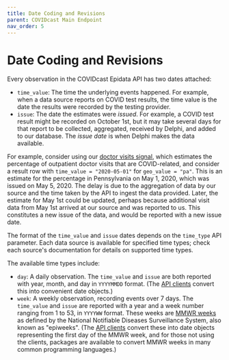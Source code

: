 ```yaml
---
title: Date Coding and Revisions
parent: COVIDcast Main Endpoint
nav_order: 5
---
```


# Date Coding and Revisions

Every observation in the COVIDcast Epidata API has two dates attached:

* `time_value`: The time the underlying events happened. For example, when a data
  source reports on COVID test results, the time value is the date the
  results were recorded by the testing provider.
* `issue`: The date the estimates were *issued*. For example, a COVID test
  result might be recorded on October 1st, but it may take several days for
  that report to be collected, aggregated, received by Delphi, and added to our
  database.  The *issue date* is when Delphi makes the data available.

For example, consider using our [doctor visits signal](covidcast-signals/doctor-visits.md),
which estimates the percentage of outpatient doctor visits that are
COVID-related, and consider a result row with `time_value = "2020-05-01"` for
`geo_value = "pa"`. This is an estimate for the percentage in Pennsylvania on
May 1, 2020, which was issued on May 5, 2020. The delay is due to the
aggregation of data by our source and the time taken by the API to ingest the
data provided. Later, the estimate for May 1st could be updated, perhaps because
additional visit data from May 1st arrived at our source and was reported to us.
This constitutes a new issue of the data, and would be reported with a new issue
date.

The format of the `time_value` and `issue` dates depends on the `time_type` API
parameter. Each data source is available for specified time types; check each
source's documentation for details on supported time types.

The available time types include:

* `day`: A daily observation. The `time_value` and `issue` are both reported
  with year, month, and day in `YYYYMMDD` format. (The [API clients](covidcast_clients.md)
  convert this into convenient date objects.)
* `week`: A weekly observation, recording events over 7 days. The `time_value`
  and `issue` are reported with a year and a week number ranging from 1 to 53,
  in `YYYYWW` format. These weeks are [MMWR
  weeks](https://wwwn.cdc.gov/nndss/document/MMWR_Week_overview.pdf) as defined
  by the National Notifiable Diseases Surveillance System, also known as
  "epiweeks". (The [API clients](covidcast_clients.md) convert these into date
  objects representing the first day of the MMWR week, and for those not using
  the clients, packages are available to convert MMWR weeks in many common
  programming languages.)

